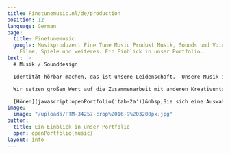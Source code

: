 ```yaml
---
title: Finetunemusic.nl/de/production
position: 12
language: German
page:
  title: Finetunemusic
  google: Musikproduzent Fine Tune Music Produkt Musik, Sounds und Voice-overs für  Radio-TV-Spots,
    Filme, Spiele und weiteres. Ein Einblick in unser Portfolio.
text: |-
  # Musik / Sounddesign

  Identität hörbar machen, das ist unsere Leidenschaft.  Unsere Musik ist maßgeschneidert für eine Vielzahl von Projekten. Von Radio-/TV-Spots über Filmmusik und interaktives Sounddesign für Spiele bis hin zu Theateraufführungen. Es begeistert uns, wenn staunende Kunden sehen, dass Musik das Image eines Unternehmens oder Produkts hörbar machen kann.

  Wir setzen großen Wert auf die Zusammenarbeit mit anderen Kreativunternehmen, um ein Produkt zu schaffen, in dem sich das Visuelle und das Auditive gegenseitig potenzieren. Zu unseren Partnern gehören dabei u.a. bereits G2KxPIT, Sensu, N = 5, Original Soundtracks, Talents for Brands, Club Guy und Roni, De Noorderlingen, Theater Young Ones und Sword GC.

  [Hören](javascript:openPortfolio('tab-2a'))&nbsp;Sie sich eine Auswahl unserer Musik an.
image:
  image: "/uploads/FTM-34257-crop%2016-9%203200px.jpg"
button:
  title: Ein Einblick in unser Portfolio
  open: openPortfolio(music)
layout: info
---
```


